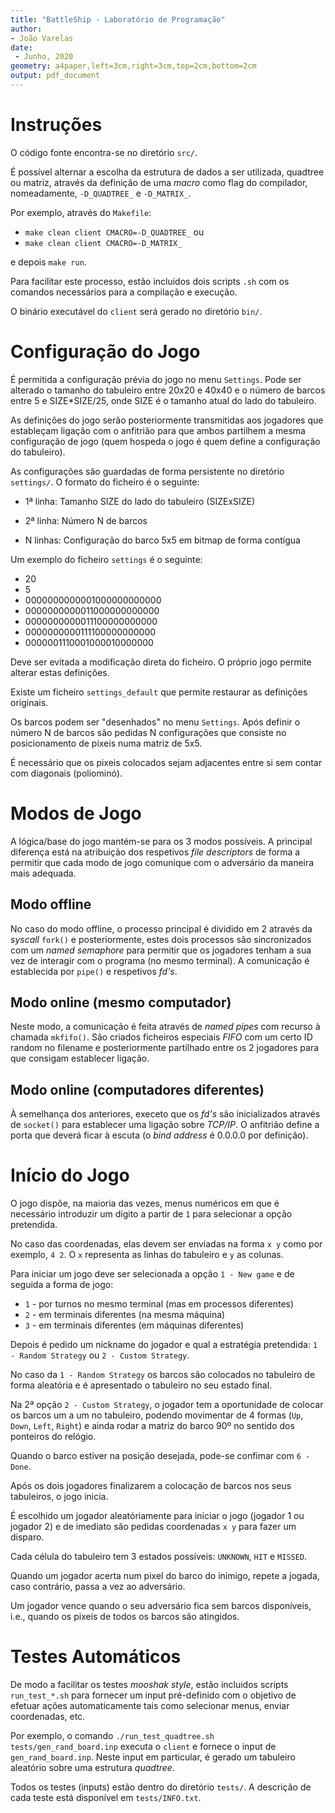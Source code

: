 ```yaml
---
title: "BattleShip - Laboratório de Programação"
author:
- João Varelas
date:
 - Junho, 2020
geometry: a4paper,left=3cm,right=3cm,top=2cm,bottom=2cm
output: pdf_document
---
```



# Instruções

O código fonte encontra-se no diretório `src/`.

É possível alternar a escolha da estrutura de dados a ser utilizada, quadtree ou matriz,
através da definição de uma _macro_ como flag do compilador, nomeadamente, `-D_QUADTREE_`
e `-D_MATRIX_`.

Por exemplo, através do `Makefile`:

- `make clean client CMACRO=-D_QUADTREE_` ou
- `make clean client CMACRO=-D_MATRIX_`

e depois `make run`.

Para facilitar este processo, estão incluidos dois scripts `.sh` com os comandos necessários 
para a compilação e execução.

O binário executável do `client` será gerado no diretório `bin/`. 


# Configuração do Jogo

É permitida a configuração prévia do jogo no menu `Settings`.
Pode ser alterado o tamanho do tabuleiro entre 20x20 e 40x40 e o número de barcos 
entre 5 e SIZE*SIZE/25, onde SIZE é o tamanho atual do lado do tabuleiro.

As definições do jogo serão posteriormente transmitidas aos jogadores que estableçam ligação
com o anfitrião para que ambos partilhem a mesma configuração de jogo (quem hospeda o jogo 
é quem define a configuração do tabuleiro).

As configurações são guardadas de forma persistente no diretório `settings/`.
O formato do ficheiro é o seguinte:

- 1ª linha: Tamanho SIZE do lado do tabuleiro (SIZExSIZE)

- 2ª linha: Número N de barcos

- N linhas: Configuração do barco 5x5 em bitmap de forma contígua

Um exemplo do ficheiro `settings` é o seguinte:

- 20
- 5
- 0000000000001000000000000
- 0000000000011000000000000
- 0000000000011100000000000
- 0000000000111100000000000
- 0000001110001000010000000



Deve ser evitada a modificação direta do ficheiro. O próprio jogo permite alterar estas 
definições.

Existe um ficheiro `settings_default` que permite restaurar as definições originais.

Os barcos podem ser "desenhados" no menu `Settings`. Após definir o número N de barcos
são pedidas N configurações que consiste no posicionamento de pixeis numa matriz de
5x5.

É necessário que os pixeis colocados sejam adjacentes entre si sem contar com diagonais
(poliominó).


# Modos de Jogo

A lógica/base do jogo mantém-se para os 3 modos possíveis. A principal diferença está
na atribuição dos respetivos _file descriptors_ de forma a permitir que cada modo
de jogo comunique com o adversário da maneira mais adequada.

## Modo offline

No caso do modo offline, o processo principal é dividido em 2 através da _syscall_ `fork()`
e posteriormente, estes dois processos são sincronizados com um _named semaphore_ para permitir
que os jogadores tenham a sua vez de interagir com o programa (no mesmo terminal). A comunicação
é establecida por `pipe()` e respetivos _fd's_.

## Modo online (mesmo computador)

Neste modo, a comunicação é feita através de _named pipes_ com recurso à chamada `mkfifo()`.
São criados ficheiros especiais _FIFO_ com um certo ID random no filename e posteriormente 
partilhado entre os 2 jogadores para que consigam establecer ligação.


## Modo online (computadores diferentes)

À semelhança dos anteriores, execeto que os _fd's_ são inicializados através de `socket()`
para establecer uma ligação sobre _TCP/IP_.
O anfitrião define a porta que deverá ficar à escuta (o _bind address_ é 0.0.0.0 por definição).


# Início do Jogo

O jogo dispõe, na maioria das vezes, menus numéricos em que é necessário introduzir um dígito
a partir de `1` para selecionar a opção pretendida.

No caso das coordenadas, elas devem ser enviadas na forma `x y` como por exemplo, `4 2`.
O `x` representa as linhas do tabuleiro e `y` as colunas.

Para iniciar um jogo deve ser selecionada a opção `1 - New game` e de seguida a forma de jogo:

- `1` - por turnos no mesmo terminal (mas em processos diferentes)
- `2` - em terminais diferentes (na mesma máquina)
- `3` - em terminais diferentes (em máquinas diferentes)

Depois é pedido um nickname do jogador e qual a estratégia pretendida: `1 - Random Strategy`
ou `2 - Custom Strategy`.

No caso da `1 - Random Strategy` os barcos são colocados no tabuleiro de forma aleatória e é 
apresentado o tabuleiro no seu estado final.

Na 2ª opção `2 - Custom Strategy`, o jogador tem a oportunidade de colocar os barcos 
um a um no tabuleiro, podendo movimentar de 4 formas (`Up`, `Down`, `Left`, `Right`) 
e ainda rodar a matriz do barco 90º no sentido dos ponteiros do relógio.

Quando o barco estiver na posição desejada, pode-se confimar com `6 - Done`.


Após os dois jogadores finalizarem a colocação de barcos nos seus tabuleiros, o jogo
inicia.

É escolhido um jogador aleatóriamente para iniciar o jogo (jogador 1 ou jogador 2)
e de imediato são pedidas coordenadas `x y` para fazer um disparo.

Cada célula do tabuleiro tem 3 estados possíveis: `UNKNOWN`, `HIT` e `MISSED`.

Quando um jogador acerta num pixel do barco do inimigo, repete a jogada, caso contrário,
passa a vez ao adversário.

Um jogador vence quando o seu adversário fica sem barcos disponíveis,
i.e., quando os pixeis de todos os barcos são atingidos.


# Testes Automáticos

De modo a facilitar os testes _mooshak style_, estão incluidos scripts `run_test_*.sh` para fornecer um input
pré-definido com o objetivo de efetuar ações automaticamente tais como selecionar
menus, enviar coordenadas, etc. 

Por exemplo, o comando `./run_test_quadtree.sh tests/gen_rand_board.inp` executa o `client`
e fornece o input de `gen_rand_board.inp`. Neste input em particular, é gerado um tabuleiro aleatório
sobre uma estrutura _quadtree_.

Todos os testes (inputs) estão dentro do diretório `tests/`.
A descrição de cada teste está disponível em `tests/INFO.txt`.

